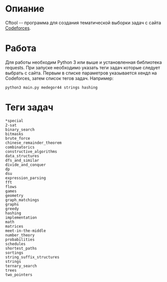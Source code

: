 # Опиание
Cftool -- программа для создания тематической выборки задач с сайта [Codeforces](codeforces.com).

# Работа
Для работы необходим Python 3 или выше и установленная библиотека requests. При запуске необходимо указать теги задач которые следует выбрать с сайта. Первым в списке параметров указывается хендл на 
Codeforces, затем список тегов задач. Например:

    python3 main.py medegor44 strings hashing

# Теги задач 
    *special
    2-sat
    binary_search
    bitmasks
    brute_force
    chinese_remainder_theorem
    combinatorics
    constructive_algorithms
    data_structures
    dfs_and_similar
    divide_and_conquer
    dp
    dsu
    expression_parsing
    fft
    flows
    games
    geometry
    graph_matchings
    graphs
    greedy
    hashing
    implementation
    math
    matrices
    meet-in-the-middle
    number_theory
    probabilities
    schedules
    shortest_paths
    sortings
    string_suffix_structures
    strings
    ternary_search
    trees
    two_pointers
